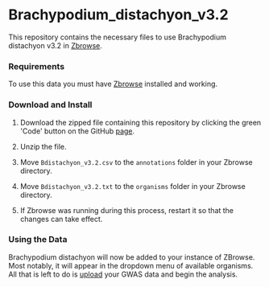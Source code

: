 # Brachypodium_distachyon_v3.2

This repository contains the necessary files to use Brachypodium distachyon v3.2 in [Zbrowse](https://github.com/baxterlabZbrowse/ZBrowse).

### Requirements

To use this data you must have [Zbrowse](https://github.com/baxterlabZbrowse/ZBrowse) installed and working.

### Download and Install

1. Download the zipped file containing this repository by clicking the green 'Code' button on the GitHub [page](https://github.com/baxterlabZbrowse/Brachypodium_distachyon_v3.2).

2. Unzip the file.

3. Move `Bdistachyon_v3.2.csv` to the `annotations` folder in your Zbrowse directory.

4. Move `Bdistachyon_v3.2.txt` to the `organisms` folder in your Zbrowse directory.

5. If Zbrowse was running during this process, restart it so that the changes can take effect.

### Using the Data

Brachypodium distachyon will now be added to your instance of ZBrowse. Most notably, it will appear 
in the dropdown menu of available organisms. All that is left to do is [upload](http://media.wix.com/ugd/52737a_2a65d0deb3bd4da2b5c0190c0de343ca.pdf)
your GWAS data and begin the analysis.
